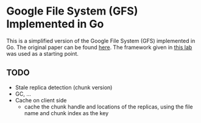 # Google File System (GFS) Implemented in Go

This is a simplified version of the Google File System (GFS) implemented in Go.
The original paper can be found [here](https://static.googleusercontent.com/media/research.google.com/en//archive/gfs-sosp2003.pdf).
The framework given in [this lab](https://bitbucket.org/abcdabcd987/ppca-gfs/) was used as a starting point.

## TODO

- Stale replica detection (chunk version)
- GC, ...
- Cache on client side
  - cache the chunk handle and locations of the replicas, using the file name and chunk index as the key

